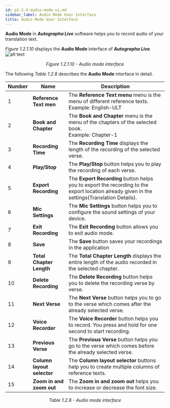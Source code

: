 ```yaml
---
id: p1-2-4-audio-mode-ui.md
sidebar_label: Audio Mode User Interface
title: Audio Mode User Interface
---
```



**Audio Mode** in **_Autographa Live_** software helps you to record audio of your translation text.

_Figure 1.2.1.10_ displays the **Audio Mode** interface of **_Autographa Live_**.
![alt text](../../../../../static/AutographaLiveImages/Getting_Started/audio-mode-ui-fig-1.2.1.10.jpg 'Audio mode interface')
<div align="center"style="font-style: italic;">Figure 1.2.1.10 - Audio mode interface</div>

The following _Table 1.2.8_ describes the **Audio Mode** interface in detail.

| Number | Name                       | Description                                                                                                                                  |
| ------ | -------------------------- | -------------------------------------------------------------------------------------------------------------------------------------------- |
| 1      | **Reference Text men**     | The **Reference Text menu** menu is the menu of different reference texts. <br/> Example: English-ULT                                        |
| 2      | **Book and Chapter**       | The **Book and Chapter** menu is the menu of the chapters of the selected book. <br/> Example: Chapter-1                                     |
| 3      | **Recording Time**         | The **Recording Time** displays the length of the recording of the selected verse.                                                           |
| 4      | **Play/Stop**              | The **Play/Stop** button helps you to play the recording of each verse.                                                                      |
| 5      | **Export Recording**       | The **Export Recording** button helps you to export the recording to the export location already given in the settings(Translation Details). |
| 6      | **Mic Settings**           | The **Mic Settings** button helps you to configure the sound settings of your device.                                                        |
| 7      | **Exit Recording**         | The **Exit Recording** button allows you to exit audio mode.                                                                                 |
| 8      | **Save**                   | The **Save** button saves your recordings in the application                                                                                 |
| 9      | **Total Chapter Length**   | The **Total Chapter Length** displays the entire length of the audio recorded in the selected chapter.                                       |
| 10     | **Delete Recording**       | The **Delete Recording** button helps you to delete the recording verse by verse.                                                            |
| 11     | **Next Verse**             | The **Next Verse** button helps you to go to the verse which comes after the already selected verse.                                         |
| 12     | **Voice Recorder**         | The **Voice Recorder** button helps you to record. You press and hold for one second to start recording.                                     |
| 13     | **Previous Verse**         | The **Previous Verse** button helps you go to the verse which comes before the already selected verse.                                       |
| 14     | **Column layout selector** | The **Column layout selector** buttons help you to create multiple columns of reference texts.                                               |
| 15     | **Zoom in and zoom out**   | The **Zoom in and zoom out** helps you to increase or decrease the font size.                                                                |

<div align="center"style="font-style: italic;">Table 1.2.8 - Audio mode interface</div>
